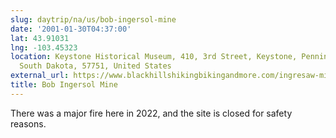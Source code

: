 ```yaml
---
slug: daytrip/na/us/bob-ingersol-mine
date: '2001-01-30T04:37:00'
lat: 43.91031
lng: -103.45323
location: Keystone Historical Museum, 410, 3rd Street, Keystone, Pennington County,
  South Dakota, 57751, United States
external_url: https://www.blackhillshikingbikingandmore.com/ingresaw-mine
title: Bob Ingersol Mine
---
```

There was a major fire here in 2022, and the site is closed for safety reasons.
